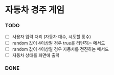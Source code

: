 # 자동차 경주 게임

### TODO
* [ ] 사용자 입력 처리 (자동차 대수, 시도할 횟수)
* [ ] random 값이 4이상일 경우 true를 리턴하는 메서드
* [ ] random 값이 4이상일 경우 자동차를 전진하는 메서드
* [ ] 자동차 상태를 화면에 출력

### DONE